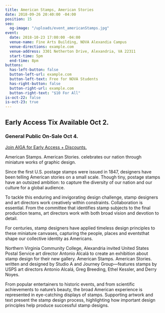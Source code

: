 ```yaml
---
title: American Stamps, American Stories
date: 2018-09-26 20:40:00 -04:00
position: 15
seo:
  og-image: "/uploads/event_americanStamps.jpg"
event:
  date: 2018-10-23 17:00:00 -04:00
  venue-name: Fine Arts Building, NOVA Alexandia Campus
  venue-directions: example.com
  venue-address: 3301 Netherton Drive, Alexandria, VA 22311
  start-time: 5pm
  end-time: 8pm
buttons:
  has-left-button: false
  button-left-url: example.com
  button-left-text: Free for NOVA Students
  has-right-button: false
  button-right-url: example.com
  button-right-text: "$10 For All"
is-oct-22: false
is-oct-23: true
---
```


## Early Access Tix Available Oct 2. 
### General Public On-Sale Oct 4.
[Join AIGA for Early Access + Discounts.](http://dc.aiga.org/membership/membership-rates/)


American Stamps. American Stories.
celebrates our nation through miniature works of graphic design.

Since the first U.S. postage stamps were issued in 1847, designers have been telling American stories on a small scale. Though tiny, postage stamps have an outsized ambition: to capture the diversity of our nation and our culture for a global audience.

To tackle this enduring and invigorating design challenge, stamp designers and art directors work creatively within constraints. Collaboration is essential. From the committee that identifies stamp subjects to the final production teams, art directors work with both broad vision and devotion to detail.

For centuries, stamp designers have applied timeless design principles to these miniature canvases, capturing the people, places and eventsthat shape our collective identity as Americans.

Northern Virginia Community College, Alexandria invited United States Postal Service art director Antonio Alcalá
to create an exhibition about stamp design for their new gallery. American Stamps. American Stories. written and designed by Studio A and Journey Group—features stamps by USPS art directors Antonio Alcalá, Greg Breeding, Ethel Kessler, and Derry Noyes.

From popular entertainers to historic events, and from scientific achievements to nature’s beauty, the broad American experience is represented in eye-catching displays of stamps. Supporting artwork and text present the stamp design process, highlighting how important design principles help produce successful stamp designs.
